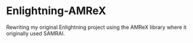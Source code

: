 # Enlightning-AMReX

Rewriting my original Enlightning project using the AMReX library where it originally used SAMRAI.
